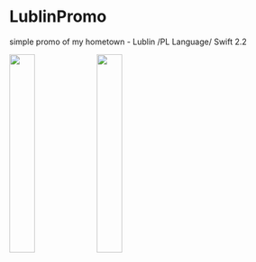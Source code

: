# LublinPromo
simple promo of my hometown - Lublin /PL Language/ Swift 2.2

<img src="https://cloud.githubusercontent.com/assets/19606025/16066725/0b223784-32b6-11e6-87ce-e8cc529dffde.png" width="30%"></img> <img src="https://cloud.githubusercontent.com/assets/19606025/16066724/0b20f72a-32b6-11e6-904e-25590bfda4b0.png" width="30%"></img> 
